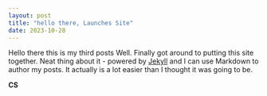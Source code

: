 ```yaml
---
layout: post
title: "hello there, Launches Site"
date: 2023-10-28
---
```

Hello there this is my third posts
Well. Finally got around to putting this site together. Neat thing about it - powered by [Jekyll](http://jekyllrb.com) and I can use Markdown to author my posts. It actually is a lot easier than I thought it was going to be.

**CS**
